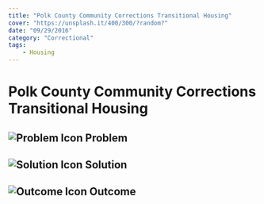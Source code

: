 ```yaml
---
title: "Polk County Community Corrections Transitional Housing"
cover: "https://unsplash.it/400/300/?random?"
date: "09/29/2016"
category: "Correctional"
tags:
    - Housing
---
```


# Polk County Community Corrections Transitional Housing

## ![Problem Icon](https://github.com/google/material-design-icons/raw/master/alert/1x_web/ic_error_outline_black_48dp.png "Problem") Problem

## ![Solution Icon](https://github.com/google/material-design-icons/raw/master/action/1x_web/ic_lightbulb_outline_black_48dp.png "Solution") Solution

## ![Outcome Icon](https://github.com/google/material-design-icons/raw/master/action/1x_web/ic_view_list_black_48dp.png "Outcome") Outcome

